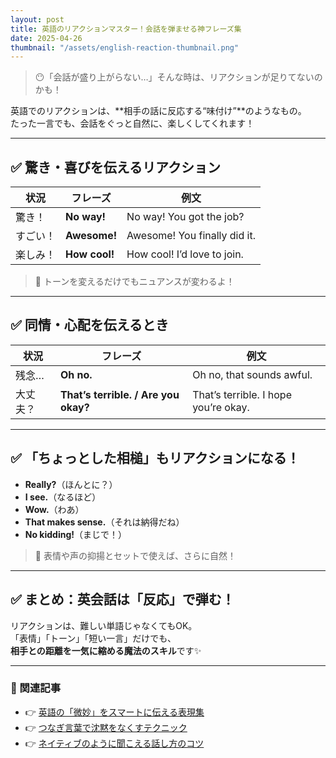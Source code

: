 ```yaml
---
layout: post
title: 英語のリアクションマスター！会話を弾ませる神フレーズ集
date: 2025-04-26
thumbnail: "/assets/english-reaction-thumbnail.png"
---
```


> 😶「会話が盛り上がらない…」そんな時は、リアクションが足りてないのかも！

英語でのリアクションは、**相手の話に反応する“味付け”**のようなもの。  
たった一言でも、会話をぐっと自然に、楽しくしてくれます！

---

## ✅ 驚き・喜びを伝えるリアクション

| 状況 | フレーズ | 例文 |
|---|---|---|
| 驚き！ | **No way!** | No way! You got the job? |
| すごい！ | **Awesome!** | Awesome! You finally did it. |
| 楽しみ！ | **How cool!** | How cool! I’d love to join. |

> 🌟 トーンを変えるだけでもニュアンスが変わるよ！

---

## ✅ 同情・心配を伝えるとき

| 状況 | フレーズ | 例文 |
|---|---|---|
| 残念… | **Oh no.** | Oh no, that sounds awful. |
| 大丈夫？ | **That’s terrible. / Are you okay?** | That’s terrible. I hope you’re okay. |

---

## ✅ 「ちょっとした相槌」もリアクションになる！

- **Really?**（ほんとに？）
- **I see.**（なるほど）
- **Wow.**（わあ）
- **That makes sense.**（それは納得だね）
- **No kidding!**（まじで！）

> 💬 表情や声の抑揚とセットで使えば、さらに自然！

---

## ✅ まとめ：英会話は「反応」で弾む！

リアクションは、難しい単語じゃなくてもOK。  
「表情」「トーン」「短い一言」だけでも、  
**相手との距離を一気に縮める魔法のスキル**です✨

---

### 🎁 関連記事

- 👉 [英語の「微妙」をスマートに伝える表現集](#)
- 👉 [つなぎ言葉で沈黙をなくすテクニック](#)
- 👉 [ネイティブのように聞こえる話し方のコツ](#)
